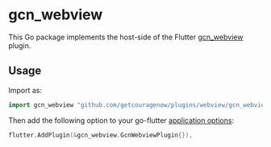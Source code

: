 # gcn_webview

This Go package implements the host-side of the Flutter [gcn_webview](https://github.com/getcouragenow/plugins/webview/gcn_webview) plugin.

## Usage

Import as:

```go
import gcn_webview "github.com/getcouragenow/plugins/webview/gcn_webview/go"
```

Then add the following option to your go-flutter [application options](https://github.com/go-flutter-desktop/go-flutter/wiki/Plugin-info):

```go
flutter.AddPlugin(&gcn_webview.GcnWebviewPlugin{}),
```
